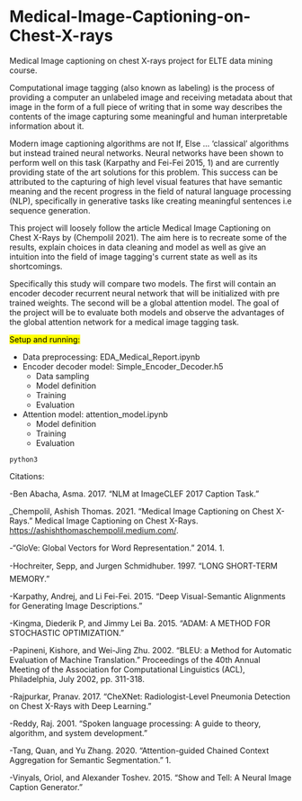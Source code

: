 # Medical-Image-Captioning-on-Chest-X-rays
Medical Image captioning on chest X-rays project for ELTE data mining course.

Computational image tagging (also known as labeling)  is the process of providing a computer an unlabeled image and receiving metadata about that image in the form of a full piece of writing that in some way describes the contents of the image capturing some meaningful and human interpretable information about it.

Modern image captioning algorithms are not If, Else ... ‘classical’ algorithms but instead trained neural networks. Neural networks have been shown to perform well on this task (Karpathy and Fei-Fei 2015, 1) and are currently providing state of the art solutions for this problem. This success can be attributed to the capturing of high level visual features that have semantic meaning and the recent progress in the field of natural language processing (NLP), specifically in generative tasks like creating meaningful sentences i.e sequence generation.

This project will loosely follow the article Medical Image Captioning on Chest X-Rays by (Chempolil 2021). The aim here is to recreate some of the results, explain choices in data cleaning and model as well as give an intuition into the field of image tagging's current state as well as its shortcomings. 

Specifically this study will compare two models. The first will contain an encoder decoder recurrent neural network that will be initialized with pre trained weights.  The second will be a global attention model. The goal of the project will be to evaluate  both models and observe the advantages of the global attention network for a medical image tagging task.

<mark>Setup and running:</mark>

  - Data preprocessing: EDA_Medical_Report.ipynb
  - Encoder decoder model: Simple_Encoder_Decoder.h5
    - Data sampling
    - Model definition
    - Training
    - Evaluation
  - Attention model: attention_model.ipynb
    - Model definition
    - Training
    - Evaluation
```
python3 
```

Citations:

-Ben Abacha, Asma. 2017. “NLM at ImageCLEF 2017 Caption Task.”

_Chempolil, Ashish Thomas. 2021. “Medical Image Captioning on Chest X-Rays.” Medical Image Captioning on Chest X-Rays. https://ashishthomaschempolil.medium.com/.

-“GloVe: Global Vectors for Word Representation.” 2014. 1.

-Hochreiter, Sepp, and Jurgen Schmidhuber. 1997. “LONG SHORT-TERM MEMORY.”

-Karpathy, Andrej, and Li Fei-Fei. 2015. “Deep Visual-Semantic Alignments for Generating Image Descriptions.”

-Kingma, Diederik P, and Jimmy Lei Ba. 2015. “ADAM: A METHOD FOR STOCHASTIC OPTIMIZATION.”

-Papineni, Kishore, and Wei-Jing Zhu. 2002. “BLEU: a Method for Automatic Evaluation of Machine Translation.” Proceedings of the 40th Annual Meeting of the Association for Computational Linguistics (ACL), Philadelphia, July 2002, pp. 311-318.

-Rajpurkar, Pranav. 2017. “CheXNet: Radiologist-Level Pneumonia Detection on Chest X-Rays with Deep Learning.”

-Reddy, Raj. 2001. “Spoken language processing: A guide to theory, algorithm, and system development.”

-Tang, Quan, and Yu Zhang. 2020. “Attention-guided Chained Context Aggregation for Semantic Segmentation.” 1.

-Vinyals, Oriol, and Alexander Toshev. 2015. “Show and Tell: A Neural Image Caption Generator.”
